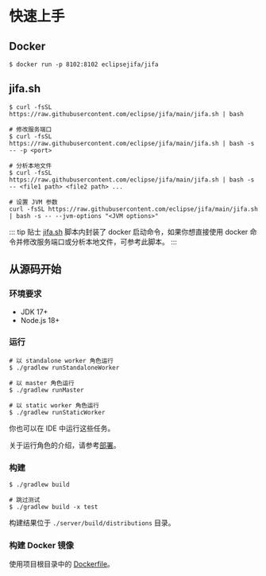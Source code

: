# 快速上手

## Docker

```shell
$ docker run -p 8102:8102 eclipsejifa/jifa
```

## jifa.sh

```shell
$ curl -fsSL https://raw.githubusercontent.com/eclipse/jifa/main/jifa.sh | bash

# 修改服务端口
$ curl -fsSL https://raw.githubusercontent.com/eclipse/jifa/main/jifa.sh | bash -s -- -p <port>

# 分析本地文件
$ curl -fsSL https://raw.githubusercontent.com/eclipse/jifa/main/jifa.sh | bash -s -- <file1 path> <file2 path> ...

# 设置 JVM 参数
curl -fsSL https://raw.githubusercontent.com/eclipse/jifa/main/jifa.sh | bash -s -- --jvm-options "<JVM options>"
```

::: tip 贴士
[jifa.sh](https://github.com/eclipse/jifa/blob/main/jifa.sh) 脚本内封装了 docker 启动命令，如果你想直接使用 docker
命令并修改服务端口或分析本地文件，可参考此脚本。
:::

## 从源码开始

### 环境要求

- JDK 17+
- Node.js 18+

### 运行

```shell
# 以 standalone worker 角色运行 
$ ./gradlew runStandaloneWorker

# 以 master 角色运行
$ ./gradlew runMaster

# 以 static worker 角色运行
$ ./gradlew runStaticWorker
```

你也可以在 IDE 中运行这些任务。

关于运行角色的介绍，请参考[部署](./deployment.md)。

### 构建

```shell
$ ./gradlew build

# 跳过测试
$ ./gradlew build -x test
```

构建结果位于 `./server/build/distributions` 目录。

### 构建 Docker 镜像

使用项目根目录中的 [Dockerfile](https://github.com/eclipse/jifa/blob/main/Dockerfile)。